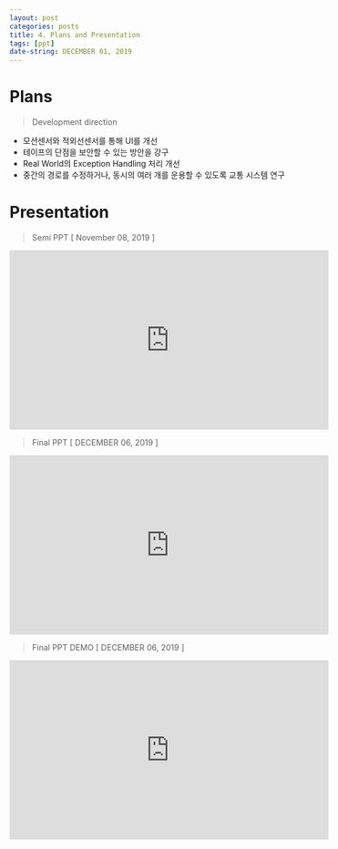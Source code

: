 ```yaml
---
layout: post
categories: posts
title: 4. Plans and Presentation
tags: [ppt]
date-string: DECEMBER 01, 2019
---
```


# Plans

> Development direction

  * 모션센서와 적외선센서를 통해 UI를 개선
  * 테이프의 단점을 보안할 수 있는 방안을 강구
  * Real World의 Exception Handling 처리 개선
  * 중간의 경로를 수정하거나, 동시의 여러 개를 운용할 수 있도록 교통 시스템 연구


# Presentation

> Semi PPT [ November 08, 2019 ]
<center>
<iframe width="560" height="315" src="https://www.youtube.com/embed/xdARs_22igM" frameborder="0" allow="accelerometer; autoplay; encrypted-media; gyroscope; picture-in-picture" allowfullscreen></iframe>
</center>

> Final PPT [ DECEMBER 06, 2019 ]
<center>
<iframe width="560" height="315" src="https://www.youtube.com/embed/DpnBUZdeUj4" frameborder="0" allow="accelerometer; autoplay; encrypted-media; gyroscope; picture-in-picture" allowfullscreen></iframe>
</center>

> Final PPT DEMO [ DECEMBER 06, 2019 ]
<center>
<iframe width="560" height="315" src="https://www.youtube.com/embed/betwKUKrKhM" frameborder="0" allow="accelerometer; autoplay; encrypted-media; gyroscope; picture-in-picture" allowfullscreen></iframe>
</center>
